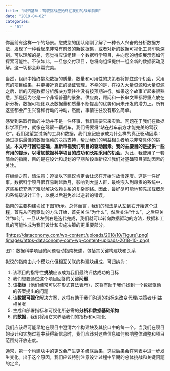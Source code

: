 ```yaml
---
title: "回归基础：驾驭挑战应始终在我们的战车前面"
date: "2019-04-02"
categories: 
  - "01"
---
```


你面前有这样一个的场景。您或您的团队刚刚了解了一种令人兴奋的分析数据方法，发现了一种看起来非常有前景的新数据集，或者对新的数据可视化工具印象深刻。可以理解的是，您觉得应该组建一个数据科学项目，并向您的组织展示您如何探索可能性。不仅如此，一旦您交付项目，您将向组织提供一组全新的数据驱动见解。这一切都会非常完美。

当然，组织中始终抱怨数据的质量、数量和可用性的决策者将抓住这个机会，采用您的项目结果，并更接近真正的循证管理。不幸的是，在投入大量资源和大量资源之后，新的闪亮数据分析解决方案往往没有按预期进行。如果这个故事听起来很熟悉，那是因为它是一个非常普遍的景象。供应商，顾问和一长串文章都将重点放在新分析，数据可视化以及数据量和质量不断提高的优势和尚未开发的潜力上。所有这些都会产生兴奋和行动的冲动，然而，事情往往没有那么简单。

感受到采取行动的冲动并不是一件坏事，我们需要它来实验。问题在于我们在数据科学项目中，就像在驾驭一辆战车，我们需要将“站在战车前方才能完美的驾驭它”。我们渴望尝试新的工具和数据，我们忘记应该成为什么样的真正驱动因素：通过提供最佳的数据驱动的决策支持，帮助我们的利益相关者解决非常具体的挑战。**本文呼吁回归基础，重新审视我们项目的驱动因素。我的主要目的是提供一些有用的提示，以增加数据科学项目的成功和长期采用的机会**。为此，我使用了一套简单的指南，目的是在设计和规划的早期阶段重新校准我们对基础项目驱动因素的关注。

在继续之前，请注意：遵循以下建议肯定会让您在开始时放慢速度。这是一件好事。数据科学项目很容易跨越数月，影响到大量人群，最终嵌入到昂贵的系统中，这些系统充满了难以解决依赖关系的复杂网络。因此，最好尽可能地预先加载概念和系统级设计工作，以便以后避免难以逆转的错误。

指南的主要构建块如下图1所示。总体而言，我们的想法是从左到右开始这个过程，首先从问题驱动的方法开始，首先关注“为什么”，然后关注“什么”，之后只关注“如何”。一旦从左到右是迭代完成，我们就可以转向数据驱动的方法，数据和工具的可能性成为我们设计和实施决策的更重要部分。

![https://dataconomy.com/wp-content/uploads/2018/10/Figure1.png](images/https-dataconomy-com-wp-content-uploads-2018-10-.png)

图1：数据科学项目的问题驱动指南概述，包括其关键构建块和关系

拟议的指南由六个模块化但相互关联的构建块组成，可归纳为：

1. 该项目的指导性**挑战**应该成为我们最终评估成功的目标
2. 我们想要通过这个项目回答的关键**问题**
3. 该**指标**（他们经常可以在形式算法表示），这将有助于我们找到一个数据驱动的答案提出的问题
4. 该**数据可视化**解决方案，这将有助于我们沟通的指标来改变代理/决策者/利益相关者
5. 生成和部署指标和可视化所必需的**分析和数据基础架构**
6. 的**数据**，我们将用它来养活我们的指标和可视化

我们应该尽可能早地在项目中澄清六个构建块及其接口中的每一个。当我们在项目的设计和实施过程中获得新信息时，我们应该对这些信息如何影响整体调整和项目范围持开放态度。

通常，第一个构建块中的更改会产生更多级联后果，这些后果会在列表中进一步发生变化。出于这个原因，我们应该特别注意设计过程中早期的总体挑战和关键问题的定义。
